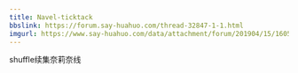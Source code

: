```yaml
---
title: Navel-ticktack
bbslink: https://forum.say-huahuo.com/thread-32847-1-1.html
imgurl: https://www.say-huahuo.com/data/attachment/forum/201904/15/160555hzbfczxuf6iuzvaf.jpg
---
```


shuffle续集奈莉奈线<!--more-->
